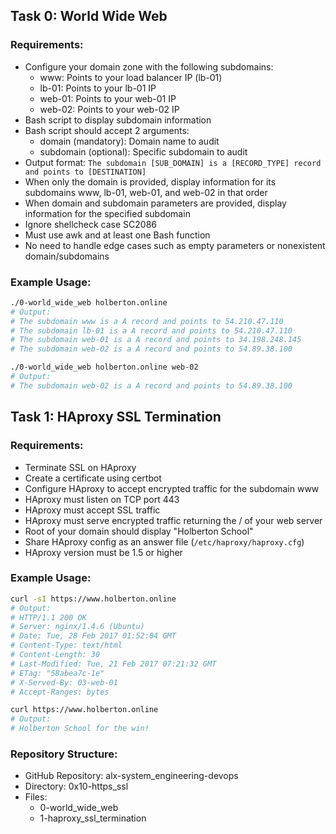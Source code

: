 ## Task 0: World Wide Web

### Requirements:
- Configure your domain zone with the following subdomains:
  - www: Points to your load balancer IP (lb-01)
  - lb-01: Points to your lb-01 IP
  - web-01: Points to your web-01 IP
  - web-02: Points to your web-02 IP
- Bash script to display subdomain information
- Bash script should accept 2 arguments:
  - domain (mandatory): Domain name to audit
  - subdomain (optional): Specific subdomain to audit
- Output format: `The subdomain [SUB_DOMAIN] is a [RECORD_TYPE] record and points to [DESTINATION]`
- When only the domain is provided, display information for its subdomains www, lb-01, web-01, and web-02 in that order
- When domain and subdomain parameters are provided, display information for the specified subdomain
- Ignore shellcheck case SC2086
- Must use awk and at least one Bash function
- No need to handle edge cases such as empty parameters or nonexistent domain/subdomains

### Example Usage:

```bash
./0-world_wide_web holberton.online
# Output:
# The subdomain www is a A record and points to 54.210.47.110
# The subdomain lb-01 is a A record and points to 54.210.47.110
# The subdomain web-01 is a A record and points to 34.198.248.145
# The subdomain web-02 is a A record and points to 54.89.38.100

./0-world_wide_web holberton.online web-02
# Output:
# The subdomain web-02 is a A record and points to 54.89.38.100
```

## Task 1: HAproxy SSL Termination

### Requirements:
- Terminate SSL on HAproxy
- Create a certificate using certbot
- Configure HAproxy to accept encrypted traffic for the subdomain www
- HAproxy must listen on TCP port 443
- HAproxy must accept SSL traffic
- HAproxy must serve encrypted traffic returning the / of your web server
- Root of your domain should display "Holberton School"
- Share HAproxy config as an answer file (`/etc/haproxy/haproxy.cfg`)
- HAproxy version must be 1.5 or higher

### Example Usage:

```bash
curl -sI https://www.holberton.online
# Output:
# HTTP/1.1 200 OK
# Server: nginx/1.4.6 (Ubuntu)
# Date: Tue, 28 Feb 2017 01:52:04 GMT
# Content-Type: text/html
# Content-Length: 30
# Last-Modified: Tue, 21 Feb 2017 07:21:32 GMT
# ETag: "58abea7c-1e"
# X-Served-By: 03-web-01
# Accept-Ranges: bytes

curl https://www.holberton.online
# Output:
# Holberton School for the win!
```

### Repository Structure:

- GitHub Repository: alx-system_engineering-devops
- Directory: 0x10-https_ssl
- Files:
  - 0-world_wide_web
  - 1-haproxy_ssl_termination
